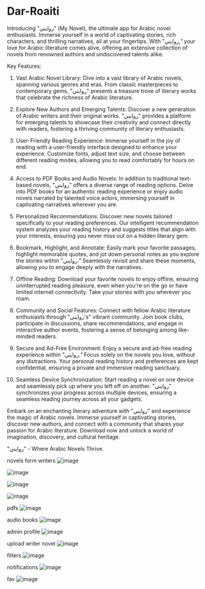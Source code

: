 # Dar-Roaiti
 

Introducing "روايتي" (My Novel), the ultimate app for Arabic novel enthusiasts. Immerse yourself in a world of captivating stories, rich characters, and thrilling narratives, all at your fingertips. With "روايتي," your love for Arabic literature comes alive, offering an extensive collection of novels from renowned authors and undiscovered talents alike.

Key Features:

1. Vast Arabic Novel Library: Dive into a vast library of Arabic novels, spanning various genres and eras. From classic masterpieces to contemporary gems, "روايتي" presents a treasure trove of literary works that celebrate the richness of Arabic literature.

2. Explore New Authors and Emerging Talents: Discover a new generation of Arabic writers and their original works. "روايتي" provides a platform for emerging talents to showcase their creativity and connect directly with readers, fostering a thriving community of literary enthusiasts.

3. User-Friendly Reading Experience: Immerse yourself in the joy of reading with a user-friendly interface designed to enhance your experience. Customize fonts, adjust text size, and choose between different reading modes, allowing you to read comfortably for hours on end.

4. Access to PDF Books and Audio Novels: In addition to traditional text-based novels, "روايتي" offers a diverse range of reading options. Delve into PDF books for an authentic reading experience or enjoy audio novels narrated by talented voice actors, immersing yourself in captivating narratives wherever you are.

5. Personalized Recommendations: Discover new novels tailored specifically to your reading preferences. Our intelligent recommendation system analyzes your reading history and suggests titles that align with your interests, ensuring you never miss out on a hidden literary gem.

6. Bookmark, Highlight, and Annotate: Easily mark your favorite passages, highlight memorable quotes, and jot down personal notes as you explore the stories within "روايتي." Seamlessly revisit and share these moments, allowing you to engage deeply with the narratives.

7. Offline Reading: Download your favorite novels to enjoy offline, ensuring uninterrupted reading pleasure, even when you're on the go or have limited internet connectivity. Take your stories with you wherever you roam.

8. Community and Social Features: Connect with fellow Arabic literature enthusiasts through "روايتي's" vibrant community. Join book clubs, participate in discussions, share recommendations, and engage in interactive author events, fostering a sense of belonging among like-minded readers.

9. Secure and Ad-Free Environment: Enjoy a secure and ad-free reading experience within "روايتي." Focus solely on the novels you love, without any distractions. Your personal reading history and preferences are kept confidential, ensuring a private and immersive reading sanctuary.

10. Seamless Device Synchronization: Start reading a novel on one device and seamlessly pick up where you left off on another. "روايتي" synchronizes your progress across multiple devices, ensuring a seamless reading journey across all your gadgets.

Embark on an enchanting literary adventure with "روايتي" and experience the magic of Arabic novels. Immerse yourself in captivating stories, discover new authors, and connect with a community that shares your passion for Arabic literature. Download now and unlock a world of imagination, discovery, and cultural heritage.

"روايتي" - Where Arabic Novels Thrive.

novels form writers
![image](https://github.com/Ashmaawy/Dar-Roaiti/assets/100779215/2b211c2f-59d1-48f7-9be8-ea4f83e7bf2f)

![image](https://github.com/Ashmaawy/Dar-Roaiti/assets/100779215/ed4cb7f3-60df-44f6-86dd-8ff07f3fb8dc)

![image](https://github.com/Ashmaawy/Dar-Roaiti/assets/100779215/f2f1dda8-7759-436d-a83f-ef4781b47248)

![image](https://github.com/Ashmaawy/Dar-Roaiti/assets/100779215/f8628608-86c4-4d95-b217-6a712586b97a)

pdfs
![image](https://github.com/Ashmaawy/Dar-Roaiti/assets/100779215/b8e23da6-44aa-4df3-bc93-eebf3fa5a7c2)

audio books
![image](https://github.com/Ashmaawy/Dar-Roaiti/assets/100779215/6c7557c6-9a2d-492e-b86b-8e5f9c124fc3)

admin profile
![image](https://github.com/Ashmaawy/Dar-Roaiti/assets/100779215/d3cb9a8f-4efb-48f5-ba6c-83bfcdbc6573)

upload writer novel
![image](https://github.com/Ashmaawy/Dar-Roaiti/assets/100779215/a04a3519-742d-4535-9663-3f8af8015a76)

filters
![image](https://github.com/Ashmaawy/Dar-Roaiti/assets/100779215/d39bdba6-6bd1-4577-b3ea-b4166f5d5113)

notifications
![image](https://github.com/Ashmaawy/Dar-Roaiti/assets/100779215/34c3db87-b2a1-4baf-86d6-6ec7294d8f75)

fav
![image](https://github.com/Ashmaawy/Dar-Roaiti/assets/100779215/a07358c8-77d1-4d7c-a886-5c229de5bb85)


